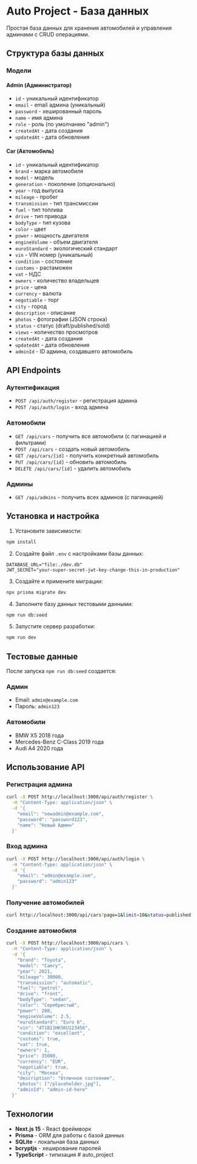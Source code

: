 # Auto Project - База данных

Простая база данных для хранения автомобилей и управления админами с CRUD операциями.

## Структура базы данных

### Модели

#### Admin (Администратор)
- `id` - уникальный идентификатор
- `email` - email админа (уникальный)
- `password` - хешированный пароль
- `name` - имя админа
- `role` - роль (по умолчанию "admin")
- `createdAt` - дата создания
- `updatedAt` - дата обновления

#### Car (Автомобиль)
- `id` - уникальный идентификатор
- `brand` - марка автомобиля
- `model` - модель
- `generation` - поколение (опционально)
- `year` - год выпуска
- `mileage` - пробег
- `transmission` - тип трансмиссии
- `fuel` - тип топлива
- `drive` - тип привода
- `bodyType` - тип кузова
- `color` - цвет
- `power` - мощность двигателя
- `engineVolume` - объем двигателя
- `euroStandard` - экологический стандарт
- `vin` - VIN номер (уникальный)
- `condition` - состояние
- `customs` - растаможен
- `vat` - НДС
- `owners` - количество владельцев
- `price` - цена
- `currency` - валюта
- `negotiable` - торг
- `city` - город
- `description` - описание
- `photos` - фотографии (JSON строка)
- `status` - статус (draft/published/sold)
- `views` - количество просмотров
- `createdAt` - дата создания
- `updatedAt` - дата обновления
- `adminId` - ID админа, создавшего автомобиль

## API Endpoints

### Аутентификация
- `POST /api/auth/register` - регистрация админа
- `POST /api/auth/login` - вход админа

### Автомобили
- `GET /api/cars` - получить все автомобили (с пагинацией и фильтрами)
- `POST /api/cars` - создать новый автомобиль
- `GET /api/cars/[id]` - получить конкретный автомобиль
- `PUT /api/cars/[id]` - обновить автомобиль
- `DELETE /api/cars/[id]` - удалить автомобиль

### Админы
- `GET /api/admins` - получить всех админов (с пагинацией)

## Установка и настройка

1. Установите зависимости:
```bash
npm install
```

2. Создайте файл `.env` с настройками базы данных:
```
DATABASE_URL="file:./dev.db"
JWT_SECRET="your-super-secret-jwt-key-change-this-in-production"
```

3. Создайте и примените миграции:
```bash
npx prisma migrate dev
```

4. Заполните базу данных тестовыми данными:
```bash
npm run db:seed
```

5. Запустите сервер разработки:
```bash
npm run dev
```

## Тестовые данные

После запуска `npm run db:seed` создается:

### Админ
- Email: `admin@example.com`
- Пароль: `admin123`

### Автомобили
- BMW X5 2018 года
- Mercedes-Benz C-Class 2019 года
- Audi A4 2020 года

## Использование API

### Регистрация админа
```bash
curl -X POST http://localhost:3000/api/auth/register \
  -H "Content-Type: application/json" \
  -d '{
    "email": "newadmin@example.com",
    "password": "password123",
    "name": "Новый Админ"
  }'
```

### Вход админа
```bash
curl -X POST http://localhost:3000/api/auth/login \
  -H "Content-Type: application/json" \
  -d '{
    "email": "admin@example.com",
    "password": "admin123"
  }'
```

### Получение автомобилей
```bash
curl http://localhost:3000/api/cars?page=1&limit=10&status=published
```

### Создание автомобиля
```bash
curl -X POST http://localhost:3000/api/cars \
  -H "Content-Type: application/json" \
  -d '{
    "brand": "Toyota",
    "model": "Camry",
    "year": 2021,
    "mileage": 30000,
    "transmission": "automatic",
    "fuel": "petrol",
    "drive": "front",
    "bodyType": "sedan",
    "color": "Серебристый",
    "power": 200,
    "engineVolume": 2.5,
    "euroStandard": "Euro 6",
    "vin": "4T1B11HK5KU123456",
    "condition": "excellent",
    "customs": true,
    "vat": true,
    "owners": 1,
    "price": 35000,
    "currency": "EUR",
    "negotiable": true,
    "city": "Москва",
    "description": "Отличное состояние",
    "photos": ["/placeholder.jpg"],
    "adminId": "admin-id-here"
  }'
```

## Технологии

- **Next.js 15** - React фреймворк
- **Prisma** - ORM для работы с базой данных
- **SQLite** - локальная база данных
- **bcryptjs** - хеширование паролей
- **TypeScript** - типизация
#   a u t o _ p r o j e c t  
 